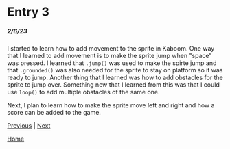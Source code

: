 # Entry 3
##### 2/6/23

I started to learn how to add movement to the sprite in Kaboom. One way that I learned to add movement is to make the sprite jump when "space" was pressed. I learned that `.jump()` was used to make the spirte jump and that `.grounded()` was also needed for the sprite to stay on platform so it was ready to jump. Another thing that I learned was how to add obstacles for the sprite to jump over. Something new that I learned from this was that I could use `loop()` to add multiple obstacles of the same one.

Next, I plan to learn how to make the sprite move left and right and how a score can be added to the game.

[Previous](entry02.md) | [Next](entry04.md)

[Home](../README.md)

